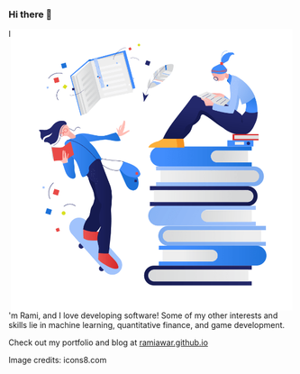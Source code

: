 ### Hi there 👋

<img src="https://raw.githubusercontent.com/RamiAwar/RamiAwar/master/clip-reading-of-books-1.png" width="500" align="right">

I'm Rami, and I love developing software!
Some of my other interests and skills lie in machine learning, quantitative finance, and game development.

Check out my portfolio and blog at [ramiawar.github.io](ramiawar.github.io)

Image credits: icons8.com
